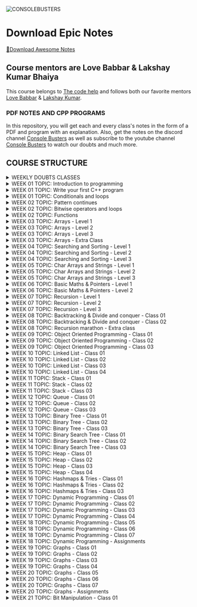 ![CONSOLEBUSTERS](https://res.cloudinary.com/dkbtmzdtt/image/upload/v1694111744/MYYYYYY/DES_eugygl.png)

# Download Epic Notes

[📩Download Awesome Notes](https://drive.google.com/drive/folders/1y5ASkbzXW6C5Owx7J_qKjy4QltgBvb4I?usp=drive_link)

## **Course mentors are Love Babbar & Lakshay Kumar Bhaiya**

This course belongs to [The code help](https://www.thecodehelp.in) and follows both our favorite mentors [Love Babbar](https://www.linkedin.com/in/love-babbar-38ab2887/) & [Lakshay Kumar](https://www.linkedin.com/in/lakshayk12/).

### PDF NOTES AND CPP PROGRAMS

In this repository, you will get each and every class's notes in the form of a PDF and program with an explanation. Also, get the notes on the discord channel [Console Busters](https://discord.gg/naQUPVWvSs) as well as subscribe to the youtube channel [Console Busters](https://www.youtube.com/@ConsoleBusters) to watch our doubts and much more.

## COURSE STRUCTURE

<details>
  <summary>WEEKLY DOUBTS CLASSES</summary>

```bash

✅WEEK 06
	DOUBT 01: Lower and upper bound for sorted array
	DOUBT 02: Remove All Occurrences of a Substring (Leetcode-1910)
	DOUBT 03: Majority Element (Leetcode-169)

```

</details>

<details>
  <summary>WEEK 01 TOPIC: Introduction to programming</summary>

```bash

CLASS NOTES: 01
	1. How to approach a problem
	2. What is pseudocode and flowchart

CLASS HOMEWORK: 01
	1. Examples of pseudocode and flowchart


```

</details>

<details>
  <summary>WEEK 01 TOPIC: Write your first C++ program</summary>

```bash

CLASS NOTES: 02
	1. Why do we need programming language
	2. How compiler and interpreter work
    	3. Where to code
    	4. Lets write down the first code
    	5. Print Love Babbar
    	6. Variables and data types
    	7. How data is stored
    	8. Signed and unsigned data
    	9. Operators in C++

CLASS HOMEWORK: 02
	1. 32 bits VS 64 bit architecture
    	2. Typecasting: implicit and explicit
    	3. Number system: binary to decimal


```

</details>

<details>
  <summary>WEEK 01 TOPIC: Conditionals and loops</summary>

```bash

CLASS NOTES: 03
	1. Conditional statements
	2. Loop statements
    	Pattern 1: Square pattern
    	Pattern 2: Rectangle pattern
    	Pattern 3: Hollow Rectangle pattern
    	Pattern 4: Half Pyramid pattern
    	Pattern 5: Inverted Half Pyramid pattern
    	Pattern 6: Numeric Half Pyramid pattern
    	Pattern 7: Inverted Numeric Half Pyramid pattern

CLASS HOMEWORK: 03
	0. All flowcharts are converted into CPP programs
	1. Multiply two numbers by taking input from user
    	2. Find the perimeter of a triangle
    	3. Find the simple interest
    	4. Find the compound interest
    	5. Print counting from n to 1
    	6. Find the factorial of a number
    	7. Check if number is prime or not
    	8. Check valid triangle or not
    	9. Print max of three numbers


```

</details>

<details>
  <summary>WEEK 02 TOPIC: Pattern continues</summary>

```bash

CLASS NOTES: 04
	Pattern 08: Full Pyramid
	Pattern 09: Inverted Full Pyramid
    	Pattern 10: Dimond Pattern
    	Pattern 11: Hollow Full Pyramid
    	Pattern 12: Inverted Hollow Full Pyramid
    	Pattern 13: Hollow Diamond pattern
    	Pattern 14: Flipped Solid Diamond pattern
    	Pattern 15: Fancy pattern 1
    	Pattern 17: Inverted Hollow Half Pyramid
    	Pattern 19: Fancy pattern 4

CLASS HOMEWORK: 04
	Pattern 16: Fancy pattern 2
	Pattern 18: Fancy pattern 3 -> Numerical Hollow Half Pyramid
    	Pattern 20: Numeric Hollow Inverted Half Pyramid
    	Pattern 21: Numeric Palindrome Equilateral Pyramid
    	Pattern 22: Fancy pattern 5
    	Pattern 23: Solid Half Diamond
    	Pattern 24: Floyd Triangle
    	Pattern 25: Butterfly Pattern


```

</details>

<details>
  <summary>WEEK 02 TOPIC: Bitwise operators and loops</summary>

```bash

CLASS NOTES: 05
	1. Bitwise operators
	2. Left and right shift operators
    	3. Pre/post increment and decrement operators
    	4. Break and continue keyword
    	5. Variable scoping
    	6. Operator precedence table

CLASS HOMEWORK: 05
	1. All homework programs
	2. Why global variables are bad practice

```

</details>

<details>
  <summary>WEEK 02 TOPIC: Functions</summary>

```bash

CLASS NOTES: 06
	1. What is function
	2. Function call stack
    	3. Write a function to print sum of 3 numbers
    	4. Write a function to return sum of 3 numbers
    	5. Find maximum of three numbers
    	6. Counting from 1 to N
	7. Check prime or not prime number
	8. Check number is even or odd
	9. Sum of all numbers upto 1 to N
	10. Sum of all even numbers upto 1 to N

CLASS HOMEWORK: 06
	1. Function to find area of circle
	2. Function to find factorial of a number
    	3. Print all prime numbers from 1 to N
    	4. Print all digits of an integer
    	5. Creating a number using digits
    	6. Print binary representation of a decimal number
	7. Convert KM into Miles
	8. Convert farenheit to celcius
	9. Count all set bits of a number
	10. Check even/odd using bitwise operator

```

</details>

<details>
  <summary>WEEK 03 TOPIC: Arrays - Level 1</summary>

```bash

CLASS NOTES: 07
	1. What is array
	2. Why do we need of array
    	3. Create an array
    	4. Symbol table
    	5. Address operator and sizeof operator
    	6. Array initialization
	7. Bad practice with array size
	8. Array indexing
	9. Access elements of array
	10. Taking input in an array
	11. Meaning of arr[i] (FORMULA)
	12. Updating array with example
	13. Linear search in an array
	14. Array and function
	15. Programs
	    a.) Count 0's and 1's in an array
	    b.) Minimum and maximum number in an array
	    c.) Reverse an array (Two pointer approach)
	    d.) Extreme print an array

CLASS HOMEWORK: 07
	1. No homework

```

</details>

<details>
  <summary>WEEK 03 TOPIC: Arrays - Level 2</summary>

```bash

CLASS NOTES: 08
	1. Function pass by value
	2. Function pass by reference
    	3. Array and function (pass by reference)
    	4. Program 01: Find unique element
    	5. Program 02: Print all pairs
    	6. Program 03: Print all triplets
	7. Program 04: Sort 0's and 1's
	8. Introduction to time and space complexity

CLASS HOMEWORK: 08
	1. Program 05: Shift array's element by one (Right to left)
	2. Program 06: Shift array's element by two (Right to left)
	3. HW 01: Shift array's element by one (Left to right)

```

</details>

<details>
  <summary>WEEK 03 TOPIC: Arrays - Level 3</summary>

```bash

CLASS NOTES: 09
	1. 2D-Array
	2. Create 2D-Array
    	3. Initialize 2D-Array
    	4. Access 2D-Array's elements
    	5. How 2D-Array stored in memory
    	6. Print 2D-Array row wise
	7. Print 2D-Array column wise
	8. Taking input from user in 2D-Array
	9. Linear Search in 2D-Array
	10. Maximum and Minimum in 2D-Array
	11. Print row wise and column wise sum of 2D-Array
	12. Sum of principal diagonal elements of a matrix
	13. Transpose of a matrix
	14. Vector Notes
	15. Jagged Array

CLASS HOMEWORK: 09
	1. Column wise sum of a 2D-Array
	2. Sum of secondary diagonal elements

```

</details>

<details>
  <summary>WEEK 03 TOPIC: Arrays - Extra Class</summary>

```bash

CLASS NOTES: 10
	1. Moving All Negative Number to the Left Side of an Array
	2. Sort Colors (Leetcode-75)
    	3. Rotate Array (Leetcode-189)
    	4. Missing Number (Leetcode-268)
    	5. Row with maximum ones (VVIimp Leetcode-2643)
    	6. Rotate Image by 90 degree (VVImp Leetcode-48)

CLASS HOMEWORK: 10
	1. Re-arrange array elements (Leetcode-2149)
	2. Find Pivot Index (Leetcode-724)
	3. Find Duplicate Number (Leetcode-287)
	4. Missing Element From An Array With Duplicates (GFG)
	5. Find First Repeating Element (GFG)
	6. Common Element in 3 Sorted Array (GFG)
	7. Wave Print A Matrix (GFG)
	8. Spiral Print A Matrix (Leetcode-54)
	9. Factorial of A Large Number (GFG)
	10. Key Pair/Two Sum (GFG and Leetcode-1)
	11. Remove Duplicates From Sorted Array (Leetcode-26)
	12. Maximum Average Subarray 1 (Leetcode-643)
	13. Find Pivot Index with prefix sum approach (Leetcode-724)
	14. Missing Number with XOR operator (Leetcode-268)
	15. Add two numbers represented by two array (GFG Solved before Q.No. 9)

```

</details>

<details>
  <summary>WEEK 04 TOPIC: Searching and Sorting - Level 1</summary>

```bash

CLASS NOTES: 11
	1. Linear search
	2. Binary search (MONOTONIC ARRAY)
    	3. Time complexity of binary search
    	4. Rules of binary search
    	5. Find first occurrence of a number in sorted array
    	6. Find last occurrence of a number in sorted array
	7. Find total occurrence of a number in sorted array
	8. Find missing element in sorted array (GFG)
	9. Peak element/index in a mountain array (Leetcode-852)

CLASS HOMEWORK: 11
	1. Find pivot element (LeftSum equals to RightSum)(Leetcode-724)

```

</details>

<details>
  <summary>WEEK 04 TOPIC: Searching and Sorting - Level 2</summary>

```bash

CLASS NOTES: 12
	1. Find pivot element index from sorted and rotated array
	2. Search in a rotated and sorted array (Leetcode-33)
    	3. Sqrt of X (Leetcode-69)
	4. Binary search in 2D array (Leetcode-74)

CLASS HOMEWORK: 12
	1. Find sqrt of X upto N decimal place

```

</details>

<details>
  <summary>WEEK 04 TOPIC: Searching and Sorting - Level 3</summary>

```bash

CLASS NOTES: 13
	1. Divide two number using Binary search without using any / and % operator
	2. Binary search on nearly sorted array
    	3. Find the Number Occurring Odd Number of Times (Leetcode-540)

CLASS HOMEWORK: 13
	1. K-Diff Pairs in An Array (Leetcode-532)
	2. Find K-Closest Element (Leetcode-658)
	3. Exponential Search (Concept)
	4. Unbounded Binary Search (Concept)
	5. Book Allocation Problem (GFG & Code studio)
	6. Painters Partition Problem (GFG & Code studio)
	7. Aggressive Cows (GFG & Code studio)
	8. EKO SPOJ
	9. PRATA SPOJ
	10. Find SQRT of Integer N using Binary Search with K point decimal precision.
	11. Divide using Binary Search with K point decimal precision.
	12. Majority Element (Leetcode-169)


```

```bash

✅SORTINGS
	1. BUBBLE SORT
	2. SELECTION SORT
    	3. INSERTION SORT

✅CUTOM COMPARATOR
	1. SORT A VECTOR
	2. SORT VECTOR OF VECTOR

```

</details>

<details>
  <summary>WEEK 05 TOPIC: Char Arrays and Strings - Level 1</summary>

```bash

CLASS NOTES: 14

	✅CHAR ARRAYS
	1. What is char array
	2. ASCII CHARACTER CODE 256
    	3. Char array creation
	4. Taking input in char array
	5. Print and access char array
	6. Null char ASCII CODE
	7. Delimiter concept
	8. cin.getline(p1,p2) method
	9. Program 01: Length of string
	10. Program 02: Reverse string
	11. Program 03: Uppercase to lowercase and vice versa
	12. Program 04: Replace @ with the white space
	13. Program 05: Check palindrome

	✅STRINGS
	14. What is string?
	15. Creation of string
	16. Taking input in string
	17. Print string and access string by index
	18. getline(cin,name) method
	19. Char array Vs string
	20. Important predefined function of string
	->	Method 01:
	->	Method 02:
	->	Method 03:
	->	Method 04:
	->	Method 05:
	->	Method 06:
	->	Method 07:
	->	Method 08:
	->	Method 09:
	->	Method 10:


CLASS HOMEWORK: 14
	1. ASCII CHARACTER CODE 256
	2. Explore build in method from CPLUSHCPLUSH.COM

```

</details>

<details>
  <summary>WEEK 05 TOPIC: Char Arrays and Strings - Level 2</summary>

```bash

CLASS NOTES: 15
	1. Remove All Adjacent Duplicates In String (Leetcode-1047)
	2. Remove All Occurrences of a Substring (Leetcode-1910)
    	3. Valid Palindrome II (Leetcode-680)
	4. Palindromic Substrings (Leetcode-647)


CLASS HOMEWORK: 15
	1. Remove All Adjacent Duplicates in String II (Leetcode-1209)
	2. Minimum Time Difference (Leetcode-539)

```

</details>

<details>
  <summary>WEEK 05 TOPIC: Char Arrays and Strings - Level 3</summary>

```bash

CLASS NOTES: 16
	1. Decode the Message (Leetcode-2325)
	2. Minimum Amount of Time to Collect Garbage (Leetcode-2391)
    	3. Custom Sort String (Leetcode-791)
	4. Find and Replace Pattern (Leetcode-890)


CLASS HOMEWORK: 16
	1. Valid Anagram (Leetcode-245)
	2. Reverse Only Letters (Leetcode-917)
	3. Longest Common Prefix (Leetcode-14)
	4. Reverse Vowels of a String (Leetcode-345)
	5. Isomorphic Strings (Leetcode-205)
	6. Group Anagrams (Leetcode-49)
	7. Reorganise String
	8. Longest Palindromic Substring
	9. Find the Index of the First Occurrence in a String
	10. String to Integer (atoi)
	11. String Compression
	12. Integer to Roman
	13. Zig-zag Conversion
	14. Largest Number
	15. Remove All Adjacent Duplicates in String II (Leetcode-1209)
	16. Implement std::string::erase()
	17. Minimum Time Difference (Leetcode-539)
	18. Number of Laser Beams in a Bank (Leetcode-2125)

```

</details>

<details>
  <summary>WEEK 06 TOPIC: Basic Maths & Pointers - Level 1</summary>

```bash

CLASS NOTES: 17
	1. What is pointer
	2. Address operator
    	3. Creation of pointers
	4. Access pointer and dereference operator
	5. Declaration of pointer (5 Practice Questions)
	6. Pointer with array (4 Practice Questions)
	7. Char array and pointer (4 Practice Questions)


CLASS HOMEWORK: 17
	1. Why pointer size was coming 8 while printing
	2. why we can not do [arr = arr + 1;] in C++
	3. Wild pointer in C++
	4. Void pointer in C++
	5. Dangling pointer in C++
	6. Pointers imporatant doubt

BASIC MATHEMATICS FOR DSA
	PROGRAM 01: Count primes (Leetcode-204)
		APPROACH 01: Naive
		APPROACH 02: SQRT
		APPROACH 03: Sieve of Eratosthenes
		APPROACH 04: Segmented sieve
	PROGRAM 02: Find GCD/HCF using Euclids Algorithm (GFG)
	PROGRAM 03: Find LCM (GFG)
	CONCEPT 01: Modulo Arithmetic
	PROGRAM 04: Fast exponentiation (GFG)
		APPROACH 01: Naive solution
		APPROACH 02: Better solution
	PROGRAM 05: Modular Exponentiation for large numbers (GFG)
	PROGRAM 06: Optimising Sieve of Eratosthenes
	PROGRAM 07: Segmented Sieve (GFG)
	PROGRAM 08: HW🔗Product of primes (GFG)

```

</details>
<details>
  <summary>WEEK 06 TOPIC: Basic Maths & Pointers - Level 2</summary>

```bash

CLASS NOTES: 18
	1. Array of pointer
	2. Pointer to an array
    	3. Pointer with functions
	4. Pointer to pointer (3 Practice Questions)
	5. Pass by value
	6. Pass by reference
	7. MCQs on pointers practice

```

</details>

<details>
  <summary>WEEK 07 TOPIC: Recursion - Level 1</summary>

```bash

CLASS NOTES: 19
	1. Bookish definition of recursion
	2. Love Bhaiyas definition of recursion
    	3. Recursion mandatory terms
	4. Factorial of n number
	5. How recursion work and function call stack
	6. Why base case important (Due to Stack Overflow)
	7. Reverse counting from n to 1
	8. Tail and head recursion
	9. Pow(2,N)
	10. Recursive tree
	11. Fibonacci series
	12. Return sum from n to 1

CLASS HOMEWORK: 19
	1. Time and space complexity of recursion

```

</details>

<details>
  <summary>WEEK 07 TOPIC: Recursion - Level 2</summary>

```bash

CLASS NOTES: 20
	1. Climbing stairs (Leetcode-70)
	2. Print array
	3. Search in array
	4. Minimum in array
	5. Arrays even elements stored in vector
	6. Double each element
	7. Find in Array
	8. Print index of all occurrence of target
	9. Return vector with all occurrences of target
	10. Print the digits of the number

CLASS HOMEWORK: 20
	1. Print the Fibonacci series using an iterative method
	2. Maximum in an array
	3. Print number of digits
	4. Find target in string and print it's target indices

```

</details>

<details>
  <summary>WEEK 07 TOPIC: Recursion - Level 3</summary>

```bash

CLASS NOTES: 21
	1. Check array sorted or not
	2. Binary search recursive solution
	3. Pattern 01: Include and exclude pattern
		✅Problem: Subsequence of string
	4. Pattern 02: Exploring all possible ways pattern
		✅Problem: Maximize the cost segment (GFG)
	5. Coin change (Leetcode-322)
	6. House Robber (Leetcode-198)

CLASS HOMEWORK: 21
	1. Last occurrence of a char
	2. Reverse a String
	3. Add Two Strings (Integer stored as String)
	4. Palindrome Check
	5. Print all Subarray
	6. Remove all Occurrence of a Substring
	7. Buy and sell stocks
	8. House Robbery problem
	9. Integer to English words
	10. Wild Card Matching
	11. Perfect Square
	12. Minimum Cost for Tickets
	13. Number of Dice Roll with Target Sum

```

</details>

<details>
  <summary>WEEK 08 TOPIC: Backtracking & Divide and conquer - Class 01</summary>

```bash

CLASS NOTES: 22
	1. Divide and conquer algorithm
	2. Merge sort
	3. Merge two sorted array
	4. Stack and heap memory
	5. Time complexity of merge sort
	6. Quick sort algorithm

CLASS HOMEWORK: 22
	1. Space complexity of merge sort
	2. Inversion count in Array using Merge Sort

```

</details>

<details>
  <summary>WEEK 08 TOPIC: Backtracking & Divide and conquer - Class 02</summary>

```bash

CLASS NOTES: 23
	1. What is backtracking?
	2. Permutation of string
	3. Rat in a maze

CLASS HOMEWORK: 23
	1. Count inversion
	2. In-place merge sort
	3. Maximum Subarray
	4. Combination sum problem
	5. Combination sum problem - II
	6. Permutation - II
	7. Beautiful Arrangement
	8. Distribute Repeating Integers

```

</details>

<details>
  <summary>WEEK 08 TOPIC: Recursion marathon - Extra class</summary>

```bash

CLASS NOTES: 24
	1. Maximum sum of nod - adjacent element - House Robber (Leetcode-198)
	2. House Robber II (Leetcode-213)
	3. Count Derangements (GFG)
	4. Painting Fence Algorithm (GFG)
	5. Edit distance (Leetcode-72)
	6. Maximal Square (Leetcode-221)

CLASS HOMEWORK: 24
	1. 0/1 Knapsack Problem (GFG)
	2. Minimum Score Triangulation of Polygon (Leetcode-1039)
	3. Number of Dice Rolls With Target Sum (Leetcode-1155)

```

</details>

<details>
  <summary>WEEK 09 TOPIC: Object Oriented Programming - Class 01</summary>

```bash

CLASS NOTES: 25
	1. Local and global variable
	2. Memory layout of a program
	3. Functional programming
	4. Object oriented programming
	5. Class
	6. Object
	7. Access modifiers
	8. Constructor
	9. Polymorphism
	10. This pointer
	11. Stack and Heap memory allocation
	(Static and Dynamic Allocation of memory)
	12. Padding concept

CLASS HOMEWORK: 25
	1. Const keyword
	2. Default argument
	3. Initialization list
	4. MACROS
	5. Static keyword in class
		- How does class work
		- Static data members
		- Static member function

```

</details>

<details>
  <summary>WEEK 09 TOPIC: Object Oriented Programming - Class 02</summary>

```bash

CLASS NOTES: 26
	1. Copy constructor
	2. Life cycle of an object
	3. Destructor
	4. Getter and setter method
	5. Abstraction (One Pillar of OOPS)
	5.1. Encapsulation
	5.1.1 Perfect encapsulation
	5.2 Inheritance
	5.2.1 Mode of inheritance table
	5.2.2 Type of inheritance
	5.2.2.1 Single inheritance
	5.2.2.2 Multilevel inheritance
	5.2.2.3 Hierarchical inheritance
	5.2.2.4 Multiple inheritance
	5.2.2.5 Diamond Problem (Hybrid inheritance)
	5.2.2.5.1 Sol 01: Scope resolution
	5.2.2.5.2 Sol 02: Using virtual
	5.3 Polymorphism
	5.3.1 Static/compile time polymorphism
	5.3.1.1 Function overloading
	5.3.1.2 Constructor overloading
	5.3.1.3 Operator overloading
	5.3.1 Run time polymorphism

CLASS HOMEWORK: 26
	1. Shallow vs deep copy
	2. Can constructor be made private
	3. Friend keyword in C++
```

</details>

<details>
  <summary>WEEK 09 TOPIC: Object Oriented Programming - Class 03</summary>

```bash

CLASS NOTES: 27
	1. Run time polymorphism

CLASS HOMEWORK: 27
	1. Virtual CTOR vs virtual DTOR
	2. Abstraction in C++
	3. Inline function

```

</details>

<details>
  <summary>WEEK 10 TOPIC: Linked List - Class 01</summary>

```bash

CLASS NOTES: 28
	1. What is a node?
	2. What is a linked list?
	3. Why use of linked list?
	4. Types of linked list
	5. Create a linked list and a node
	6. Print linked list
	7. Print the length of the linked list "Number of nodes"
	8. Insertion operations of SLL
		- Print linked list
		- Find length of linked list
		- Insert node at the head
		- Insert node at the tail
		- Insert at any position
	9. Create a tail

CLASS HOMEWORK: 28
	1. Insert at any position with the help of only one pointer "PREVIOUS"

```

</details>

<details>
  <summary>WEEK 10 TOPIC: Linked List - Class 02</summary>

```bash

CLASS NOTES: 29
	1. Deletion operations of SLL
		- Delete a node from the head
		- Delete a node from the tail
		- Delete a node from any position
	2. Double linked list
		- Print linked list
		- Find length of linked list
		- Insert node at the head
		- Insert node at the tail
		- Insert at any position
	3. Deletion operations of DLL
		- Delete a node from the head
		- Delete a node from the tail
		- Delete a node from any position

CLASS HOMEWORK: 29
	1. Circular linked list

```

</details>

<details>
  <summary>WEEK 10 TOPIC: Linked List - Class 03</summary>

```bash

CLASS NOTES: 30
	1. Reverse Linked List (Leetcode-206)
		- Approach 1: Iterative approach
		- Approach 2: Recursive approach
	2. Middle of the Linked List (Leetcode-876)
		- Approach 1: getLength and getMid
		- Approach 2: Slow and fast pointer "Hare & Tortoise" algorithm
		- Reasoning : Why this algorithm work
	3. Palindrome Linked List (Leetcode-234)
		- Approach 1: Optimal
		- Approach 2: Brute force
	4. Linked List Cycle (Leetcode-141)
		- Approach 1: Using STL map

```

</details>

<details>
  <summary>WEEK 10 TOPIC: Linked List - Class 04</summary>

```bash

CLASS NOTES: 31
	1. Linked List Cycle (Leetcode-141)
		- Approach 1: Fast and slow algorithm
		- Reasoning : Why this algorithm work
	2. Starting point of loop (Leetcode-142)
		- Approach 1: Fast and slow algorithm
		- Reasoning : Why this algorithm work
	3. Remove loop (GFG)
		- Approach 1: Fast and slow algorithm
	4. Add 1 to a linked list (GFG)
	5. Reverse Nodes in k-Group (Leetcode-25)
		- Approach 1: Recursive approach
	6. Remove Duplicates from Sorted List (Leetcode-83)

CLASS HOMEWORK: 31
	1. Merge Two Sorted Lists (Leetcode-21)
	2. Sort Lists using Merge Sort (Leetcode-148)
	3. Intersection of Two Linked Lists (Leetcode-160)
	4. Delete N Nodes after M Nodes (GFG)
	5. Print kth Node from the End (Hackerrank)
	6. Flatten Linked List (GFG)
	7. Copy List with Random Pointer (Leetcode-138)
	8. Rotate List (Leetcode-61)
	9. Odd Even Linked List (Leetcode-328)
	10. Find Minimum and Maximum Number of Nodes Between Critical Points (Leetcode-2048)
	11. Merge Nodes in between Zeros (Leetcode-2181)
	12. Add two linked list (Leetcode-442)
	13. Sort 0, 1, 2 in linked list (GFG)
	14. ARTICLE: Quick Sort Algorithm is best for array or linked list?
	15. ARTICLE: Merge Sort Algorithm is best for array or linked list?
	16. Double a number represented as a linked list
	17. Swapping nodes in a linked list
	18. Remove zero sum consecutive nodes from linked list

```

</details>

<details>
  <summary>WEEK 11 TOPIC: Stack - Class 01</summary>

```bash

CLASS NOTES: 32
	1. What is stack?
	2. Stack implementation using dynamic array
	   - push() method
	   - pop() method
	   - isEmpty() method
	   - getTop() method
	   - getSize() method
	   - Important corner cases: overflow and underflow
	3. Problem 1: Reverse string using stack
	4. Problem 2: Middle element of a stack
		- Approach 1: Recursion and backtracking
	5. Problem 3: Insert at bottom of a stack
		- Approach 1: Recursion and backtracking
	6. Problem 4: Reverse a stack
		- Approach 1: Recursion and backtracking
	7. Problem 5: Insert in a sorted stack
		- Approach 1: Recursion and backtracking
	8. Problem 6: Sort a stack
		- Approach 1: Recursion and backtracking

```

</details>

<details>
  <summary>WEEK 11 TOPIC: Stack - Class 02</summary>

```bash

CLASS NOTES: 33
	1. Problem 1: Implementation of Two Stack in an Array
	2. Problem 2: Valid Parentheses (Leetcode-20)
	3. Problem 3: Remove Redundant Brackets

```

</details>

<details>
  <summary>WEEK 11 TOPIC: Stack - Class 03</summary>

```bash

CLASS NOTES: 34
	Problem 1: Implement a minStack (Leetcode-155)
	Problem 2: Next smaller element
	Problem 3: Prev smaller element
	Problem 4: Largest Rectangle Area in Histogram (Leectcode-84)

CLASS HOMEWORK: 34
	1. Minimum Bracket Reversal
	2. Remove All Adjacent Duplicates In String
	3. Celebrity Problem
	4. Next greater element in Linked List (Leetcode)
	5. N Stacks in an Array
	6. Online Stock Span (Leetcode)
	7. Check If Word Is Valid After Substitutions (Leetcode)
	8. Decode Strings (Leetcode)
	9. Car Fleet I (Leetcode)
	10. Car Fleet - II (Leetcode)
	11. Simplify Path (Leetcode)
	12. Max rectangle in Binary Matrix with all 1s
	13. Daily Temperatures
	14. Remove K Digits
	15. Minimum Add To Make Parentheses Valid
	16. Longest Valid Parentheses
	17. Asteroid Collision
	18. Design Browser History
	19. Final Prices With a Special Discount in a Shop (Leetcode-1475)

```

</details>

<details>
  <summary>WEEK 12 TOPIC: Queue - Class 01</summary>

```bash

CLASS NOTES: 35
	1. What is Queue and STL Queue
	2. Queue Implementation using a Dynamic Array
	3. Circular Queue Implementation
	4. Circular Doble Ended Queue Implementation

```

</details>

<details>
  <summary>WEEK 12 TOPIC: Queue - Class 02</summary>

```bash

CLASS NOTES: 36
	1. Reverse a queue
	2. Reverse 'k' element in a queue ⭐
	3. Interleave first and second half of a queue
	4. First negative integer in every window of 'k' ⭐

```

</details>

<details>
  <summary>WEEK 12 TOPIC: Queue - Class 03</summary>

```bash

CLASS NOTES: 37
	1. First Non Repeating/Unique Character in a String (Leetcode-387)
	2. Gas Station (Leetcode-134)
	3. Sliding Window Maximum (Leetcode-239)

HOMEWORK NOTES: 37
	1. Implement Queue using Stack
	2. Implement Stacks using Queue
	3. Implement "K" queues in an array
	4. Sum of min/max element of all subarray of size "k"
	5. Number of Recent Calls
	6. First Unique Character in a String
	7. Number of People Aware of a Secret
	8. Maximum Sum Circular Subarray
	9. Find the Winner of the Circular Game
	10. Reveal Cards In Increasing Order
	11. Product of the Last K Numbers
	12. Longest Continuous Subarray With Absolute Diff Less Than or Equal to Limit
	13. Delivering Boxes from Storage to Ports

```

</details>

<details>
  <summary>WEEK 13 TOPIC: Binary Tree - Class 01</summary>

```bash
CLASS NOTES: 38
	1. What is a binary tree
	2. Terms of binary tree
	3. Implementation of binary tree
	4. Three binary tree traversals
		I. Pre-order traversal
		II. In order traversal
		III. Post order traversal
	5. Level order traversal in a line
	6. Level order traversal in level wise
	7. Height of a binary tree (Leetcode-104)
	8. Diameter of binary tree (Leetcode-543)

HOMEWORK NOTES: 38
	1. Generics tree
	2. READ ARTICLE: Skew tree
	3. READ ARTICLE: BFS and DFS Algorithm
	4. READ ARTICLE: Complete and perfect binary tree

```

</details>

<details>
  <summary>WEEK 13 TOPIC: Binary Tree - Class 02</summary>

```bash
CLASS NOTES: 39
	1. Balanced Binary Tree (Leetcode-110)
	2. Lowest Common Ancestor of a Binary Tree (Leetcode-236)
	3. Path Sum (Leetcode-112)
	4. Path Sum II (Leetcode-113)
	5. K-th ancestor of a node in Binary Tree (GFG)
	6. Construct Binary Tree from Inorder and Preorder Traversal (Leetcode-105)
	7. Construct Binary Tree from Inorder and Postorder Traversal (Leetcode-106)

HOMEWORK NOTES: 39
	1. K-th ancestor of a node in Binary Tree (GFG)

```

</details>

<details>
  <summary>WEEK 13 TOPIC: Binary Tree - Class 03</summary>

```bash
CLASS NOTES: 40
	1. Left view of binary tree
	2. Right view of binary tree
	3. Top view of binary tree
	4. Bottom view of binary tree
	5. Boundary traversal of binary tree

HOMEWORK NOTES: 40
	1. FW to find diameter of binary tree
	2. FW to find height balanced tree
	3. Check two trees are identical
	4. Symmetric Tree (Mirror Subtrees)
	5. Zig-zag traversal
	6. Transform to sum tree
	7. Diagonal Traversal
	8. Vertical Traversal
	9. K-Sum Paths
	10. Morris Traversal
	11. Flatten a binary tree into LinkedList
	12. Sum of longest bloodline of tree
	13. Maximum sum of non-adjacent nodes
	14. Burning Tree
	15. Find Duplicate Sumtrees
	16. Left view of binary tree using level order traversal

```

</details>

<details>
  <summary>WEEK 14 TOPIC: Binary Search Tree - Class 01</summary>

```bash
CLASS NOTES: 41
	1. What is binary search tree
	2. Create binary search tree
	3. Traversals of binary search tree
	4. Min and Max value in BST
	5. Target value present or not in BST
	6. Delete node from BST

```

</details>

<details>
  <summary>WEEK 14 TOPIC: Binary Search Tree - Class 02</summary>

```bash
CLASS NOTES: 42
	1. Construct BST from Inorder (GFG)
	2. Validate BST (Leetcode-98)
	3. Lowest Common Ancestor of a BST (Leetcode-235)
	4. Kth Smallest Element in a BST (Leetcode-230)
	5. Two Sum IV - Input is a BST (Leetcode-653)

```

</details>

<details>
  <summary>WEEK 14 TOPIC: Binary Search Tree - Class 03</summary>

```bash
CLASS NOTES: 43
	1. Convert BST into Sorted Double Linked List (IMP-QUESTION-INTERVIEW)
	2. Convert Sorted Double Linked List into BST (IMP-QUESTION-INTERVIEW)

HOMEWORK NOTES: 43
	1. Inorder Successor in BST
	2. Inorder Predecessor in BST
	3. Build BST using Preorder Traversal
	4. Brothers from Different roots
	5. Convert BST to a Balanced BST
	6. Find the Median of BST
	7. Check BST has Dead End
	8. Count BST Nodes lying in a Range
	9. Flatten BST to Sorted LL
	10. Replace elements with the least Greater elements to it Right
	11. Valid BST from Preorder
	12. Merge two BSTs

```

</details>

<details>
  <summary>WEEK 15 TOPIC: Heap - Class 01</summary>

```bash
CLASS NOTES: 44
	1. What is heap?
	2. Min and Max heap
	3. Insertion to heap
	4. Deletion from heap
	5. Heapify using recursion
	6. Convert array to heap
	7. Heap sort

```

</details>

<details>
  <summary>WEEK 15 TOPIC: Heap - Class 02</summary>

```bash
CLASS NOTES: 45
	1. C++ STL Priority Queue "MAX HEAP"
	2. C++ STL Priority Queue "MIN HEAP"
	3. Kth Smallest Element in an Array using Max Heap (GFG)
	4. Kth Largest Element in an Array using Min Heap (GFG)
	5. Check if a given Complete Binary Tree is a Max Heap or not? (GFG)
	6. Check Whether a Binary Tree is a Complete Binary Tree or Not? (Leetcode-958)
	7. Convert Given Combination of CBT and BST into a Valid Max Heap (GFG)

```

</details>

<details>
  <summary>WEEK 15 TOPIC: Heap - Class 03</summary>

```bash
CLASS NOTES: 46
	1. Merge K Sorted Arrays (GFG)
	2. Merge K Sorted Linked Lists (Leetcode-23)
	3. Smallest Range in K Lists (Leetcode-632)

```

</details>

<details>
  <summary>WEEK 15 TOPIC: Heap - Class 04</summary>

```bash
CLASS NOTES: 47
	1. Remove Stones to Minimize the Total (Leetcode-1962)
	2. Reorganize String (Leetcode-767)
	3. Longest Happy String (Leetcode-1405)
	4. Median in a Stream (CodingNinjas)

HOMEWORK NOTES: 47
	1. Check If Binary Tree is Heap
	2. Merge Two Binary Max Heap
	3. K-Closest points to the origin
	4. Get Biggest Three Rhombus Sums In A Grid
	5. Minimum Difference in Sums After Removal of Elements
	6. Minimum Number of Refueling Stops
	7. Sliding Window Maximum

```

</details>

<details>
  <summary>WEEK 16 TOPIC: Hashmaps & Tries - Class 01</summary>

```bash
CLASS NOTES: 48
	1. What is Maps?
	2. C++ STL Maps Type
	3. Implement C++ STL Unordered Map
	4. Hash Function
		- Hash Code
		- Compression Function
		- Collision
		- Handle Collision Techniques
			a. Open Hashing
			b. Closed addressing
				I. Linear Probing
				II. Quadratic Probing
		- How and Why the Time Complexity of Insertion, Deletion, and Searching is O(1)
		- Load Factor
	5. Basic problems on maps
		PROBLEM 1: Store all character frequency of a string
		PROBLEM 2: Reorganize String (Leetcode-767)
		PROBLEM 3: Linked List Cycle (Leetcode-141)
```

</details>

<details>
  <summary>WEEK 16 TOPIC: Hashmaps & Tries - Class 02</summary>

```bash
CLASS NOTES: 49
	1. What is Trie?
	2. How to organize the data in trie?
	3. Create Trie Node
	4. Insertion Method of Trie
	5. Searching Method of Trie
	6. Deletion Method of Trie

HOMEWORK NOTES: 49
	1. Print All Words of Given Prefix String

```

</details>

<details>
  <summary>WEEK 16 TOPIC: Hashmaps & Tries - Class 03</summary>

```bash
CLASS NOTES: 50
	1. Print All Words of Given Prefix String - I
	2. Print All Words of Given Prefix String - II
	3. Longest Common Prefix (Leetcode-14)

HOMEWORK NOTES: 50
	1. Array Subset of Another Array
	2. Union of Two Linked Lists
	3. Intersection of Two Linked Lists
	4. Sum Equals To Sum
	5. Largest Subarray with 0 Sum
	6. Largest Subarray of 0’s and 1’s
	7. Valid Anagram
	8. Replace Words
	9. Top K Frequent Words
	10. Camelcase Matching
	11. Palindrome Pairs

```

</details>

<details>
  <summary>WEEK 17 TOPIC: Dynamic Programming - Class 01</summary>

```bash
CLASS NOTES: 51
	1. What is Dynamic Programming?
	2. Where to Use Dynamic Programming?
	3. Three Approach for DP
		I. Top Down Approach (Memoization)
		II. Bottom-up Approach (Tabulation)
		III. Patterns Approach (Space Optimization)
	4. Fibonacci (Leetcode-509)
	5. Cut Segment (GFG)
	6. What is 1DP and 2DP?

```

</details>

<details>
  <summary>WEEK 17 TOPIC: Dynamic Programming - Class 02</summary>

```bash
CLASS NOTES: 52
	1. House Robber (Leetcode-198)
	2. Coin Change (Leetcode-322)

```

</details>

<details>
  <summary>WEEK 17 TOPIC: Dynamic Programming - Class 03</summary>

```bash
CLASS NOTES: 53
	1. Painting Fence Algorithm (GFG)
	2. 0/1 Knapsack Problem (GFG)

```

</details>

<details>
  <summary>WEEK 17 TOPIC: Dynamic Programming - Class 04</summary>

```bash
CLASS NOTES: 54
	1. Longest Common Subsequence (Leetcode-1143)
	2. Longest Palindrome Subsequence (Leetcode-516)
	3. Edit Distance (Leetcode-72)

```

</details>

<details>
  <summary>WEEK 18 TOPIC: Dynamic Programming - Class 05</summary>

```bash
CLASS NOTES: 55
	1. Longest Increasing Subsequence (Leetcode-300)
	2. Maximum Height by Stacking Cuboids (Leetcode-1691)
	3. Russian Doll Envelopes (Leetcode-354)
	4. Longest Common Subsequence (Leetcode-1143)

```

</details>

<details>
  <summary>WEEK 18 TOPIC: Dynamic Programming - Class 06</summary>

```bash
CLASS NOTES: 56
	1. Guess Number Higher or Lower II (Leetcode-375)
	2. Minimum Cost Tree From Leaf Values (Leetcode-1130)

```

</details>

<details>
  <summary>WEEK 18 TOPIC: Dynamic Programming - Class 07</summary>

```bash
CLASS NOTES: 57
	1. Partition Equal Subset Sum (Leetcode-416)
	2. Number of Dice Rolls With Target Sum (Leetcode-1155)

```

</details>

<details>
  <summary>WEEK 18 TOPIC: Dynamic Programming - Assignments</summary>

```bash
CLASS ASSIGNMENTS:
	1. Perfect Squares (Leetcode-279)
	2. Minimum Cost for Tickets (Leetcode-983)
	3. Minimum ASCII Delete Sum for 2 Strings Leetcode
	4. Longest Palindromic SubString Leetcode
	5. Distinct Subsequences Leetcode
	6. Word Break Leetcode
	7. Word Break-2 Leetcode
	8. Unique BST-2 Leetcode
	9. House Robber-3 Leetcode
	10. Unique BST-2 Leetcode
	11. Stone Game
	12. Stone Game-2
	13. Stone Game-3
	14. Burst balloons Leetcode
	15. Interleaving Strings Leetcode
	16. Minimum Insertion Steps to Make a String Palindrome
	17. Russian Doll Envelopes Leetcode
	18. Minimum Number of Removals to Make Mountain Array
	19. Make Array Strictly Increasing
	20. Best Time To Buy & Sell Stock - Already Taught in Recursion Week
	21. Best Time To Buy & Sell Stock-2
	22. Best Time To Buy & Sell Stock-3
	23. Best Time To Buy & Sell Stock-4
	24. Best Time To Buy & Sell Stock-5
	25. Target Sum Leetcode
	26. Ones and Zeroes Leetcode
	27. Minimum Swaps To Make Sequences Increasing
	28. Reducing Dishes Leetcode
	29. Predict the Winner Leetcode


```

</details>

<details>
  <summary>WEEK 19 TOPIC: Graphs - Class 01</summary>

```bash
CLASS NOTES: 58
	1. What is a Graph?
	2. Terminologies of a graph
		- Directed and undirected graph
		- Edge list
		- Unweighted edge and weighted edge
		- Unweighted graph and weighted graph
		- Cyclic graph and acyclic graph
		- Degree
		- Indegree and outdegree
		- Path: valid and invalid path
		- Components (disconnected and connected graph)
	3. Interview Based Question
		- Practical use of graph
		- Is each graph a tree?
		- Is each tree a graph?
		- Clone a graph
	4. Graph Creation
		- Using Adjacency Matrix
		- Using Adjacency List
		- Generalize the code of the graph creation
		- HW: Time and space complexity of graph creation?
	5. Traverse the graph
		- BFS Algorithm
		- HW: Time and space complexity of BFS?
		- DFS Algorithm
		- HW: Time and space complexity of DFS?
		- HW: Find the number of components of a graph.
```

</details>

<details>
  <summary>WEEK 19 TOPIC: Graphs - Class 02</summary>

```bash
CLASS NOTES: 59
	1. Detect cycle in an undirected graph using BFS (GFG)
	2. Detect cycle in an undirected graph using DFS (GFG)
	3. Detect cycle in an directed graph using DFS (GFG)

```

</details>

<details>
  <summary>WEEK 19 TOPIC: Graphs - Class 03</summary>

```bash
CLASS NOTES: 60
	1. Topological Sorting with DFS
	2. Topological Sorting with BFS
	3. Detect cycle in a directed graph using BFS
	4. Shortest path in an undirected graph using BFS

```

</details>

<details>
  <summary>WEEK 19 TOPIC: Graphs - Class 04</summary>

```bash
CLASS NOTES: 61
	1. Shortest path in a weighted directed graph using DFS (SSSP Algorithms)
	2. Shortest path in a weighted undirected graph using Dijkstra Algorithm

```

</details>

<details>
  <summary>WEEK 20 TOPIC: Graphs - Class 05</summary>

```bash
CLASS NOTES: 62
	1. Course Schedule (Leetcode-207)
	2. Course Schedule II (Leetcode-210)
	3. Path With Minimum Effort (Leetcode-1631)

```

</details>

<details>
  <summary>WEEK 20 TOPIC: Graphs - Class 06</summary>

```bash
CLASS NOTES: 63
	1. Number of Provinces (Leetcode-547)
	2. Number of Islands (Leetcode-200)
	3. Flood Fill (Leetcode-733)
	4. Rotting Oranges (Leetcode-994)

```

</details>

<details>
  <summary>WEEK 20 TOPIC: Graphs - Class 07</summary>

```bash
CLASS NOTES: 64
	1. Dijkstra Algorithm
	2. Bellman Ford Algorithm
	3. Floyd Warshall Algorithm
	4. Kosaraju Algorithm
	5. Tarjans Algorithm for Bridges (Leetcode-1192)

```

</details>

<details>
  <summary>WEEK 20 TOPIC: Graphs - Assignments</summary>

```bash
CLASS ASSIGNMENTS:
	1. Prim’s Algorithm for MST
	2. Kruskals Algorithm for MST
	3. Eventual Safe States
	4. Word Ladder-2
	5. Minimum Multiplications to reach End
	6. Number of Operations to Make Network Connected
	7. Find the City With the Smallest Number of Neighbors at a Threshold Distance
	8. Accounts Merge

```

</details>

<details>
  <summary>WEEK 21 TOPIC: Bit Manipulation - Class 01</summary>

```bash
CLASS NOTES: 65
	1. Bitwise operators
	2. Check even or odd number
	3. Get Ith bit from right side
	4. Set Ith bit from right side
	5. Clear Ith bit from right side
	6. Update Ith bit from right side
	7. Single number (Leetcode-136)
	8. Clear n bits from last
	9. Check power of two
	10. Count set bits
	11. Clear bits in range
	12. Subsequence of a string "Include & Exclude" (Leetcode-78)
	13. Pow(x, n) (Leetcode-50) 
			- Naive Approach
			- Fast Exponentiation
			- Binary Exponentiation
	14. Single number II (Leetcode-137)
	15. Single number III (Leetcode-260)
	16. Binary to decimal
	17. Decimal to binary
	18. Count total jump from source to destination

```

</details>
